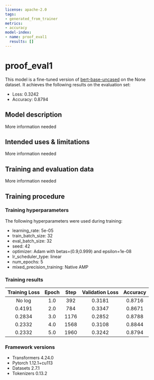 ```yaml
---
license: apache-2.0
tags:
- generated_from_trainer
metrics:
- accuracy
model-index:
- name: proof_eval1
  results: []
---
```


<!-- This model card has been generated automatically according to the information the Trainer had access to. You
should probably proofread and complete it, then remove this comment. -->

# proof_eval1

This model is a fine-tuned version of [bert-base-uncased](https://huggingface.co/bert-base-uncased) on the None dataset.
It achieves the following results on the evaluation set:
- Loss: 0.3242
- Accuracy: 0.8794

## Model description

More information needed

## Intended uses & limitations

More information needed

## Training and evaluation data

More information needed

## Training procedure

### Training hyperparameters

The following hyperparameters were used during training:
- learning_rate: 5e-05
- train_batch_size: 32
- eval_batch_size: 32
- seed: 42
- optimizer: Adam with betas=(0.9,0.999) and epsilon=1e-08
- lr_scheduler_type: linear
- num_epochs: 5
- mixed_precision_training: Native AMP

### Training results

| Training Loss | Epoch | Step | Validation Loss | Accuracy |
|:-------------:|:-----:|:----:|:---------------:|:--------:|
| No log        | 1.0   | 392  | 0.3181          | 0.8716   |
| 0.4191        | 2.0   | 784  | 0.3347          | 0.8671   |
| 0.2834        | 3.0   | 1176 | 0.2852          | 0.8788   |
| 0.2332        | 4.0   | 1568 | 0.3108          | 0.8844   |
| 0.2332        | 5.0   | 1960 | 0.3242          | 0.8794   |


### Framework versions

- Transformers 4.24.0
- Pytorch 1.12.1+cu113
- Datasets 2.7.1
- Tokenizers 0.13.2
